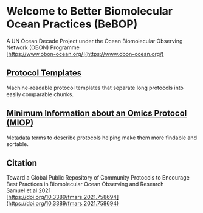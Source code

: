 
# Welcome to Better Biomolecular Ocean Practices (BeBOP)
A UN Ocean Decade Project under the Ocean Biomolecular Observing Network (OBON) Programme  
[https://www.obon-ocean.org/](https://www.obon-ocean.org/)
 
## [Protocol Templates](protocol_template_description.md)

Machine-readable protocol templates that separate long protocols into easily comparable chunks.

## [Minimum Information about an Omics Protocol (MIOP)](miop.md)

Metadata terms to describe protocols helping make them more findable and sortable.

## Citation
Toward a Global Public Repository of Community Protocols to Encourage Best Practices in Biomolecular Ocean Observing and Research  
Samuel et al 2021  
[https://doi.org/10.3389/fmars.2021.758694](https://doi.org/10.3389/fmars.2021.758694)
